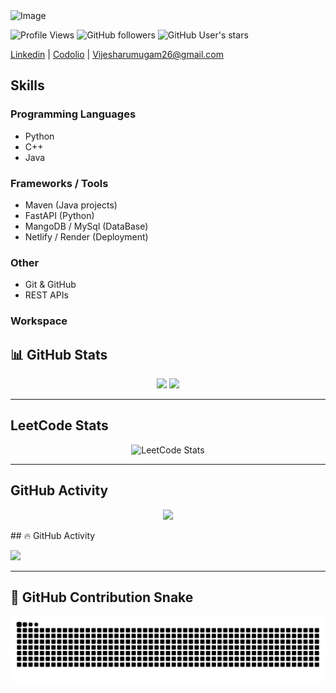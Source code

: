 <img width="1584" height="396" alt="Image" src="https://github.com/user-attachments/assets/582769e6-da27-4386-b0fb-bf7f39f4b298" />
<br>

![Profile Views](https://komarev.com/ghpvc/?username=vijesharumugam&color=8B5CF6&style=for-the-badge&label=Profile+Views)
![GitHub followers](https://img.shields.io/github/followers/vijesharumugam?style=for-the-badge&logo=github&color=8B5CF6&labelColor=000000)
![GitHub User's stars](https://img.shields.io/github/stars/vijesharumugam?style=for-the-badge&logo=github&color=8B5CF6&labelColor=000000)

[Linkedin](https://www.linkedin.com/in/vijesh-arumugam/)  | [Codolio](https://codolio.com/profile/vijesh26) | Vijesharumugam26@gmail.com

##  Skills

### Programming Languages
- Python
- C++
- Java

### Frameworks / Tools
- Maven (Java projects)
- FastAPI (Python)
- MangoDB / MySql (DataBase)
- Netlify / Render (Deployment)

### Other
- Git & GitHub
- REST APIs
### Workspace

## 📊 GitHub Stats
<p align="center">
  <img height="160" src="https://github-readme-stats.vercel.app/api?username=vijesharumugam&show_icons=true&theme=radical&count_private=true" />
  <img height="160" src="https://github-readme-stats.vercel.app/api/top-langs/?username=vijesharumugam&layout=compact&theme=radical" />
</p>

---

##  LeetCode Stats
<p align="center">
  <img src="https://leetcard.jacoblin.cool/vijesh_a?theme=dark&ext=heatmap" alt="LeetCode Stats" />
</p>

---

##  GitHub Activity
<p align="center">
  <img src="https://github-readme-activity-graph.vercel.app/graph?username=vijesharumugam&bg_color=0d1117&color=ff79c6&line=8be9fd&point=50fa7b&area=true&hide_border=false" />
</p>
## 🔥 GitHub Activity
<p >
  <img src="https://github-readme-activity-graph.vercel.app/graph?username=vijesharumugam&bg_color=0d1117&color=ff79c6&line=8be9fd&point=50fa7b&area=true&hide_border=false" />
</p>

---

## 🐍 GitHub Contribution Snake  

<picture>
  <source media="(prefers-color-scheme: dark)" srcset="https://raw.githubusercontent.com/vijesharumugam/vijesharumugam/output/github-snake-dark.svg" />
  <source media="(prefers-color-scheme: light)" srcset="https://raw.githubusercontent.com/vijesharumugam/vijesharumugam/output/github-snake.svg" />
  <img alt="github-snake" src="https://raw.githubusercontent.com/vijesharumugam/vijesharumugam/output/github-snake.svg" />
</picture>






